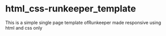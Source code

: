 # html_css-runkeeper_template
This is a simple single page template ofRunkeeper made responsive using html and css only
